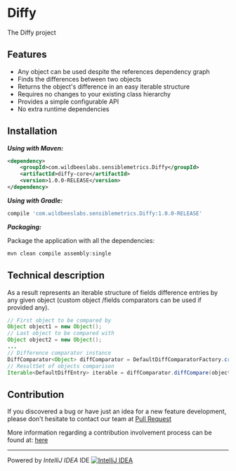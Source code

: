 # Diffy

The Diffy project

## Features

* Any object can be used despite the references dependency graph
* Finds the differences between two objects
* Returns the object's difference in an easy iterable structure
* Requires no changes to your existing class hierarchy
* Provides a simple configurable API
* No extra runtime dependencies

## Installation

***Using with Maven:***

```xml
<dependency>
    <groupId>com.wildbeeslabs.sensiblemetrics.Diffy</groupId>
    <artifactId>diffy-core</artifactId>
    <version>1.0.0-RELEASE</version>
</dependency>
```

***Using with Gradle:***

```groovy
compile 'com.wildbeeslabs.sensiblemetrics.Diffy:1.0.0-RELEASE'
```

***Packaging:***

Package the application with all the dependencies:
```java
mvn clean compile assembly:single
```

## Technical description

As a result represents an iterable structure of fields difference entries by any given object (custom object /fields comparators can be used if provided any).

```java
// First object to be compared by
Object object1 = new Object();
// Last object to be compared with
Object object2 = new Object();
...
// Difference comparator instance
DiffComparator<Object> diffComparator = DefaultDiffComparatorFactory.create(Object.class);
// ResultSet of objects comparison
Iterable<DefaultDiffEntry> iterable = diffComparator.diffCompare(object1, object2);
```

## Contribution

If you discovered a bug or have just an idea for a new feature development, please don't hesitate to contact our team at
[Pull Request](https://help.github.com/articles/using-pull-requests)

More information regarding a contribution involvement process can be found at:
[here](https://github.com/SQiShER/java-object-diff/blob/master/CONTRIBUTING.md)

---
Powered by *IntelliJ IDEA* IDE
[![IntelliJ IDEA](https://www.jetbrains.com/idea/docs/logo_intellij_idea.png)](https://www.jetbrains.com/idea/)
